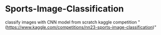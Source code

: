 # Sports-Image-Classification
classify images with CNN model from scratch 
kaggle competition "(https://www.kaggle.com/competitions/nn23-sports-image-classification)"
